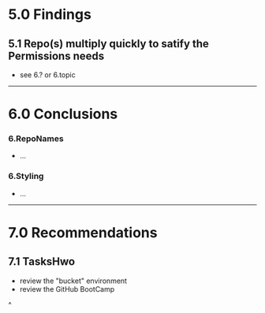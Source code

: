 # 5.0 Findings

## 5.1 Repo(s) multiply quickly to satify the Permissions needs
* see 6.? or 6.topic

<hr>

# 6.0 Conclusions

### 6.RepoNames
* ...

### 6.Styling
* ...

<hr>

# 7.0 Recommendations
## 7.1 TasksHwo
* review the "bucket" environment
* review the GitHub BootCamp

^
